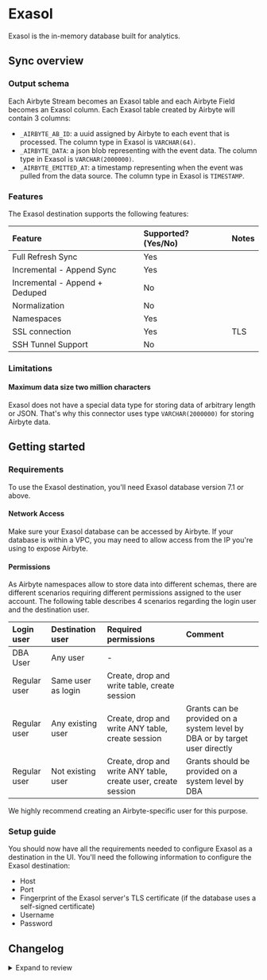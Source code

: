 # Exasol

Exasol is the in-memory database built for analytics.

## Sync overview

### Output schema

Each Airbyte Stream becomes an Exasol table and each Airbyte Field becomes an Exasol column. Each Exasol table created by Airbyte will contain 3 columns:

- `_AIRBYTE_AB_ID`: a uuid assigned by Airbyte to each event that is processed. The column type in Exasol is `VARCHAR(64)`.
- `_AIRBYTE_DATA`: a json blob representing with the event data. The column type in Exasol is `VARCHAR(2000000)`.
- `_AIRBYTE_EMITTED_AT`: a timestamp representing when the event was pulled from the data source. The column type in Exasol is `TIMESTAMP`.

### Features

The Exasol destination supports the following features:

| Feature                        | Supported? (Yes/No) | Notes |
| :----------------------------- | :------------------ | :---- |
| Full Refresh Sync              | Yes                 |       |
| Incremental - Append Sync      | Yes                 |       |
| Incremental - Append + Deduped | No                  |       |
| Normalization                  | No                  |       |
| Namespaces                     | Yes                 |       |
| SSL connection                 | Yes                 | TLS   |
| SSH Tunnel Support             | No                  |       |

### Limitations

#### Maximum data size two million characters

Exasol does not have a special data type for storing data of arbitrary length or JSON. That's why this connector uses type `VARCHAR(2000000)` for storing Airbyte data.

## Getting started

### Requirements

To use the Exasol destination, you'll need Exasol database version 7.1 or above.

#### Network Access

Make sure your Exasol database can be accessed by Airbyte. If your database is within a VPC, you may need to allow access from the IP you're using to expose Airbyte.

#### **Permissions**

As Airbyte namespaces allow to store data into different schemas, there are different scenarios requiring different permissions assigned to the user account. The following table describes 4 scenarios regarding the login user and the destination user.

| Login user   | Destination user   | Required permissions                                          | Comment                                                                    |
| :----------- | :----------------- | :------------------------------------------------------------ | :------------------------------------------------------------------------- |
| DBA User     | Any user           | -                                                             |                                                                            |
| Regular user | Same user as login | Create, drop and write table, create session                  |                                                                            |
| Regular user | Any existing user  | Create, drop and write ANY table, create session              | Grants can be provided on a system level by DBA or by target user directly |
| Regular user | Not existing user  | Create, drop and write ANY table, create user, create session | Grants should be provided on a system level by DBA                         |

We highly recommend creating an Airbyte-specific user for this purpose.

### Setup guide

You should now have all the requirements needed to configure Exasol as a destination in the UI. You'll need the following information to configure the Exasol destination:

- Host
- Port
- Fingerprint of the Exasol server's TLS certificate (if the database uses a self-signed certificate)
- Username
- Password

## Changelog
<details>
  <summary>Expand to review</summary>
| Version | Date       | Pull Request                                             | Subject                                   |
| :------ | :--------- | :------------------------------------------------------- | :---------------------------------------- |
| 0.1.1   | 2023-02-21 | [xxx](https://github.com/airbytehq/airbyte/pull/xxx)     | Fix the build                             |
| 0.1.0   | 2023-01-?? | [21200](https://github.com/airbytehq/airbyte/pull/21200) | Initial version of the Exasol destination |
</details>